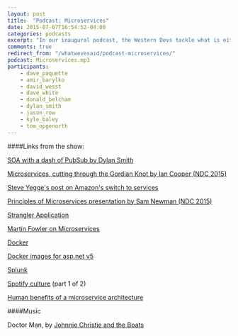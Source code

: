 ```yaml
---
layout: post
title:  "Podcast: Microservices"
date: 2015-07-07T16:54:52-04:00
categories: podcasts
excerpt: "In our inaugural podcast, the Western Devs tackle what is either the new hotness, retro SOA, or a flash in the pan: microservices."
comments: true
redirect_from: "/whatwevesaid/podcast-microservices/"
podcast: Microservices.mp3
participants: 
    - dave_paquette
    - amir_barylko
    - david_wesst
    - dave_white
    - donald_belcham
    - dylan_smith
    - jason_row
    - kyle_baley
    - tom_opgenorth
---
```


####Links from the show:

[SOA with a dash of PubSub by Dylan Smith][2]

[Microservices, cutting through the Gordian Knot by Ian Cooper (NDC 2015)][3]

[Steve Yegge's post on Amazon's switch to services][4]

[Principles of Microservices presentation by Sam Newman (NDC 2015)][5]

[Strangler Application][6]

[Martin Fowler on Microservices][7]

[Docker][8]

[Docker images for asp.net v5][9]

[Splunk][10]

[Spotify culture][11] (part 1 of 2)

[Human benefits of a microservice architecture][12]

####Music

Doctor Man, by [Johnnie Christie and the Boats][13]

[2]: http://geekswithblogs.net/Optikal/archive/2013/05/19/152956.aspx
[3]: https://vimeo.com/132194544
[4]: https://plus.google.com/+RipRowan/posts/eVeouesvaVX
[5]: https://vimeo.com/131632250
[6]: http://www.martinfowler.com/bliki/StranglerApplication.html
[7]: http://martinfowler.com/articles/microservices.html
[8]: https://www.docker.com/
[9]: https://registry.hub.docker.com/u/microsoft/aspnet/
[10]: http://www.splunk.com/
[11]: https://labs.spotify.com/2014/03/27/spotify-engineering-culture-part-1/
[12]: http://damianm.com/articles/human-benefits-of-a-microservice-architecture/
[13]: https://www.youtube.com/user/jwcchristie

